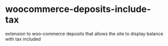 # woocommerce-deposits-include-tax
extension to woo-commerce deposits that allows the site to display balance with tax included
